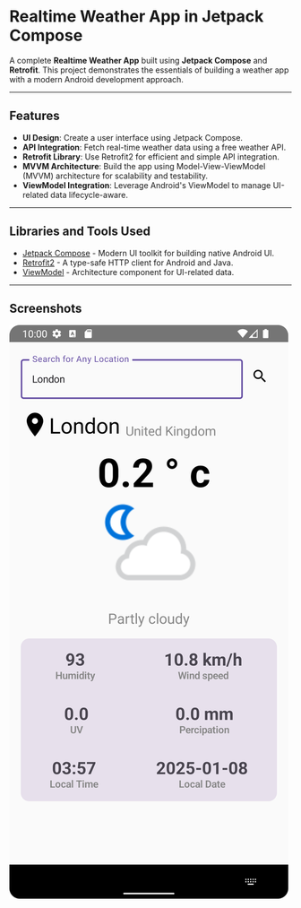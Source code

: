 # Realtime Weather App in Jetpack Compose

A complete **Realtime Weather App** built using **Jetpack Compose** and **Retrofit**. This project demonstrates the essentials of building a weather app with a modern Android development approach.

---

## Features
- **UI Design**: Create a user interface using Jetpack Compose.
- **API Integration**: Fetch real-time weather data using a free weather API.
- **Retrofit Library**: Use Retrofit2 for efficient and simple API integration.
- **MVVM Architecture**: Build the app using Model-View-ViewModel (MVVM) architecture for scalability and testability.
- **ViewModel Integration**: Leverage Android's ViewModel to manage UI-related data lifecycle-aware.

---




## Libraries and Tools Used
- [Jetpack Compose](https://developer.android.com/jetpack/compose) - Modern UI toolkit for building native Android UI.
- [Retrofit2](https://square.github.io/retrofit/) - A type-safe HTTP client for Android and Java.
- [ViewModel](https://developer.android.com/topic/libraries/architecture/viewmodel) - Architecture component for UI-related data.

---

## Screenshots
![UI Design](Weather%20app.png)




